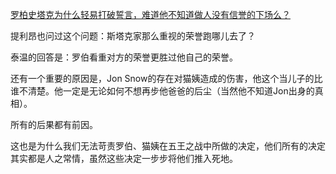 [罗柏史塔克为什么轻易打破誓言，难道他不知道做人没有信誉的下场么？](https://www.zhihu.com/question/316347809/answer/648489996)

提利昂也问过这个问题：斯塔克家那么重视的荣誉跑哪儿去了？

泰温的回答是：罗伯看重对方的荣誉更胜过他自己的荣誉。

还有一个重要的原因是，Jon Snow的存在对猫姨造成的伤害，他这个当儿子的比谁不清楚。他一定是无论如何不想再步他爸爸的后尘（当然他不知道Jon出身的真相）。

所有的后果都有前因。

这也是为什么我们无法苛责罗伯、猫姨在五王之战中所做的决定，他们所有的决定其实都是人之常情，虽然这些决定一步步将他们推入死地。

  
  


